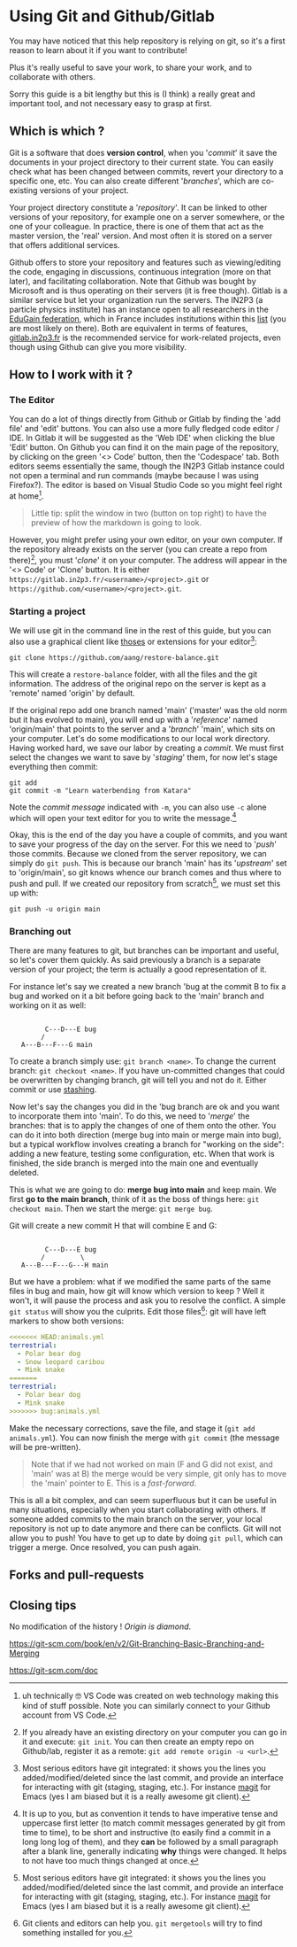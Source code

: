 # Using Git and Github/Gitlab

You may have noticed that this help repository is relying on git, so it's a first reason to learn about it if you want to contribute!

Plus it's really useful to save your work, to share your work, and to collaborate with others.

Sorry this guide is a bit lengthy but this is (I think) a really great and important tool, and not necessary easy to grasp at first.

## Which is which ?

Git is a software that does **version control**, when you '*commit*' it save the documents in your project directory to their current state.
You can easily check what has been changed between commits, revert your directory to a specific one, etc.
You can also create different '*branches*', which are co-existing versions of your project.

Your project directory constitute a '*repository*'. It can be linked to other versions of your repository, for example one on a server somewhere, or the one of your colleague.
In practice, there is one of them that act as the master version, the 'real' version. And most often it is stored on a server that offers additional services.

Github offers to store your repository and features such as viewing/editing the code, engaging in discussions, continuous integration (more on that later), and facilitating collaboration.
Note that Github was bought by Microsoft and is thus operating on their servers (it is free though).
Gitlab is a similar service but let your organization run the servers. The IN2P3 (a particle physics institute) has an instance open to all researchers in the [EduGain federation](https://technical.edugain.org/status), which in France includes institutions within this [list](https://services.renater.fr/federation/introduction/la-federation-education-recherche/fer-idps) (you are most likely on there).
Both are equivalent in terms of features, [gitlab.in2p3.fr](https://gitlab.in2p3.fr) is the recommended service for work-related projects, even though using Github can give you more visibility.

## How to I work with it ?

### The Editor

You can do a lot of things directly from Github or Gitlab by finding the 'add file' and 'edit' buttons. You can also use a more fully fledged code editor / IDE. In Gitlab it will be suggested as the 'Web IDE' when clicking the blue 'Edit' button. On Github you can find it on the main page of the repository, by clicking on the green '<> Code' button, then the 'Codespace' tab.
Both editors seems essentially the same, though the IN2P3 Gitlab instance could not open a terminal and run commands (maybe because I was using Firefox?).
The editor is based on Visual Studio Code so you might feel right at home[^1].

> Little tip: split the window in two (button on top right) to have the preview of how the markdown is going to look.

However, you might prefer using your own editor, on your own computer.
If the repository already exists on the server (you can create a repo from there)[^2], you must '*clone*' it on your computer.
The address will appear in the '<> Code' or 'Clone' button. It is either `https://gitlab.in2p3.fr/<username>/<project>.git` or `https://github.com/<username>/<project>.git`.

[^1]: uh technically 🤓 VS Code was created on web technology making this kind of stuff possible. Note you can similarly connect to your Github account from VS Code.

[^2]: If you already have an existing directory on your computer you can go in it and execute:
      `git init`. You can then create an empty repo on Github/lab, register it as a remote:
      `git add remote origin -u <url>`.


### Starting a project

We will use git in the command line in the rest of this guide, but you can also use a graphical client like [thoses](https://git-scm.com/downloads/guis) or extensions for your editor[^3]:
``` shell
git clone https://github.com/aang/restore-balance.git
```
This will create a `restore-balance` folder, with all the files and the git information.
The address of the original repo on the server is kept as a 'remote' named 'origin' by default.

If the original repo add one branch named 'main' ('master' was the old norm but it has evolved to main), you will end up with a '*reference*' named 'origin/main' that points to the server and a '*branch*' 'main', which sits on your computer.
Let's do some modifications to our local work directory. Having worked hard, we save our labor by creating a *commit*. We must first select the changes we want to save by '*staging*' them, for now let's stage everything then commit:
``` shell
git add
git commit -m "Learn waterbending from Katara"
```
Note the *commit message* indicated with `-m`, you can also use `-c` alone which will open your text editor for you to write the message.[^4]

Okay, this is the end of the day you have a couple of commits, and you want to save your progress of the day on the server. For this we need to '*push*' those commits.
Because we cloned from the server repository, we can simply do `git push`.
This is because our branch 'main' has its '*upstream*' set to 'origin/main', so git knows whence our branch comes and thus where to push and pull.
If we created our repository from scratch[^3], we must set this up with:
``` shell
git push -u origin main
```

[^3]: Most serious editors have git integrated: it shows you the lines you
    added/modified/deleted since the last commit, and provide an interface for
    interacting with git (staging, staging, etc.). For instance
    [magit](https://magit.vc/) for Emacs (yes I am biased but it is a really
    awesome git client).

[^4]: It is up to you, but as convention it tends to have imperative tense and uppercase
    first letter (to match commit messages generated by git from time to time), to be
    short and instructive (to easily find a commit in a long long log of them), and they
    **can** be followed by a small paragraph after a blank line, generally indicating
    **why** things were changed. It helps to not have too much things changed at once.

### Branching out

There are many features to git, but branches can be important and useful, so let's cover them quickly.
As said previously a branch is a separate version of your project; the term is actually a good representation of it.

For instance let's say we created a new branch 'bug at the commit B to fix a bug and worked on it a bit before going back to the 'main' branch and working on it as well:
``` raw

         C---D---E bug
        /
   A---B---F---G main
```

To create a branch simply use: `git branch <name>`. To change the current branch: `git checkout <name>`. If you have un-committed changes that could be overwritten by changing branch, git will tell you and not do it. Either commit or use [stashing](https://git-scm.com/docs/git-stash).

Now let's say the changes you did in the 'bug branch are ok and you want to incorporate them into 'main'. To do this, we need to '*merge*' the branches: that is to apply the changes of one of them onto the other.
You can do it into both direction (merge bug into main or merge main into bug), but a typical workflow involves creating a branch for "working on the side": adding a new feature, testing some configuration, etc. When that work is finished, the side branch is merged into the main one and eventually deleted.

This is what we are going to do: **merge bug into main** and keep main.
We first **go to the main branch**, think of it as the boss of things here: `git checkout main`.
Then we start the merge: `git merge bug`.

Git will create a new commit H that will combine E and G:
``` raw

         C---D---E bug
        /         \
   A---B---F---G---H main
```
But we have a problem: what if we modified the same parts of the same files in bug and main, how git will know which version to keep ? Well it won't, it will pause the process and ask you to resolve the conflict. 
A simple `git status` will show you the culprits. Edit those files[^5]: git will have left markers to show both versions:
``` yml
<<<<<<< HEAD:animals.yml
terrestrial:
  - Polar bear dog
  - Snow leopard caribou
  - Mink snake
=======
terrestrial:
  - Polar bear dog
  - Mink snake
>>>>>>> bug:animals.yml
```
Make the necessary corrections, save the file, and stage it (`git add animals.yml`).
You can now finish the merge with `git commit` (the message will be pre-written).

> Note that if we had not worked on main (F and G did not exist, and 'main' was at B) the merge would be very simple, git only has to move the 'main' pointer to E. This is a *fast-forward*.

This is all a bit complex, and can seem superfluous but it can be useful in many situations, especially when you start collaborating with others. If someone added commits to the main branch on the server, your local repository is not up to date anymore and there can be conflicts.
Git will not allow you to push! You have to get up to date by doing `git pull`, which can trigger a merge. Once resolved, you can push again.

[^5]: Git clients and editors can help you. `git mergetools` will try to find something installed for you.

## Forks and pull-requests

## Closing tips 

No modification of the history !
*Origin is diamond*.

https://git-scm.com/book/en/v2/Git-Branching-Basic-Branching-and-Merging

https://git-scm.com/doc
